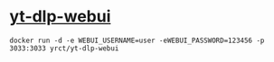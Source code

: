 # [yt-dlp-webui](https://github.com/marcopeocchi/yt-dlp-web-ui)

```
docker run -d -e WEBUI_USERNAME=user -eWEBUI_PASSWORD=123456 -p 3033:3033 yrct/yt-dlp-webui
```
